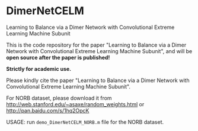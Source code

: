 # DimerNetCELM

Learning to Balance via a Dimer Network with Convolutional Extreme Learning Machine Subunit

This is the code repository for the paper "Learning to Balance via a Dimer Network with Convolutional Extreme Learning Machine Subunit", and will be **open source after the paper is published!**

**Strictly for academic use.**

Please kindly cite the paper "Learning to Balance via a Dimer Network with Convolutional Extreme Learning Machine Subunit".


For NORB dataset, please download it from http://web.stanford.edu/~asaxe/random_weights.html or http://pan.baidu.com/s/1hq2OpcK

USAGE: run ``demo_DimerNetCELM_NORB.m`` file for the NORB dataset.




